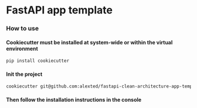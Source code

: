 # FastAPI app template

### How to use

#### Cookiecutter must be installed at system-wide or within the virtual environment

```bash
pip install cookiecutter
```

#### Init the project

```bash
cookiecutter git@github.com:alexted/fastapi-clean-architecture-app-template.git
```

#### Then follow the installation instructions in the console
